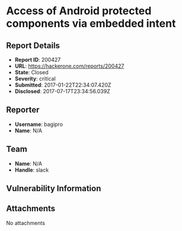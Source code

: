 # Access of Android protected components via embedded intent

## Report Details
- **Report ID**: 200427
- **URL**: https://hackerone.com/reports/200427
- **State**: Closed
- **Severity**: critical
- **Submitted**: 2017-01-22T22:34:07.420Z
- **Disclosed**: 2017-07-17T23:34:56.039Z

## Reporter
- **Username**: bagipro
- **Name**: N/A

## Team
- **Name**: N/A
- **Handle**: slack

## Vulnerability Information


## Attachments
No attachments
